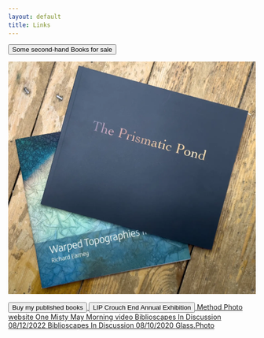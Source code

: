 ```yaml
---
layout: default
title: Links
---
```


<a href="https://method.photo/book-sales">
	<button class="links">
		Some second-hand Books for sale
	</button>
</a>

[![Buy Warped Topographies II and The Prismatic Pond](books/warped-prismatic.webp "Warped Topographies II and The Prismatic Pond covers")](https://method.photo/books/warped-pond)

<a href="https://method.photo/books/warped-pond">
	<button class="links other">
		Buy my published books
	</button>
</a>

<a href="https://method.photo/lipce2024">
	<button class="links">
		LIP Crouch End Annual Exhibition
	</button>
</a>

<a href="https://method.photo">
	<span class="links other">	
		Method Photo website
	</span>
</a>

<a href="https://vimeo.com/449190135">
	<span class="links">
		One Misty May Morning video
	</span>
</a>

<a href="https://biblioscapes.com/in-discussion/richard-earney-1">
	<span class="links other">
		Biblioscapes In Discussion 08/12/2022
	</span>
</a>

<a href="https://biblioscapes.com/in-discussion/richard-earney">
	<span class="links">
		Biblioscapes In Discussion 08/10/2020
	</span>
</a>

<a href="https://glass.photo/methodphoto">
	<span class="links other">
		Glass.Photo
	</span>
</a>
